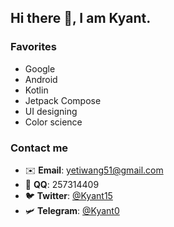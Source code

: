 ## Hi there 👋, I am Kyant.

### Favorites

- Google
- Android
- Kotlin
- Jetpack Compose
- UI designing
- Color science

### Contact me

- ✉️ **Email**: yetiwang51@gmail.com
- 🐧 **QQ**: 257314409
- 🐦 **Twitter**: [@Kyant15](https://twitter.com/Kyant15)
- 🛩️ **Telegram**: [@Kyant0](https://t.me/Kyant0)

